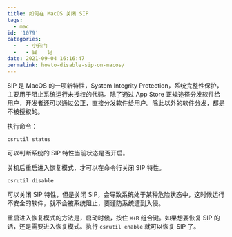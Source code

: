 ```yaml
---
title: 如何在 MacOS 关闭 SIP
tags:
  - mac
id: '1079'
categories:
  -   - 小窍门
  -   - 日　　记
date: 2021-09-04 16:16:47
permalink: howto-disable-sip-on-macos/
---
```


SIP 是 MacOS 的一项新特性，System Integrity Protection，系统完整性保护，主要用于阻止系统运行未授权的代码。除了通过 App Store 正规途径分发软件给用户，开发者还可以通过公正，直接分发软件给用户。除此以外的软件分发，都是不被授权的。

执行命令：

```generic
csrutil status
```

可以判断系统的 SIP 特性当前状态是否开启。

关机后重启进入恢复模式，才可以在命令行关闭 SIP 特性。

```generic
csrutil disable
```

可以关闭 SIP 特性，但是关闭 SIP，会导致系统处于某种危险状态中，这时候运行不安全的软件，就不会被系统阻止，要谨防系统遭到入侵。

重启进入恢复模式的方法是，启动时候，按住 `⌘+R` 组合键。如果想要恢复 SIP 的话，还是需要进入恢复模式。执行 `csrutil enable` 就可以恢复 SIP 了。